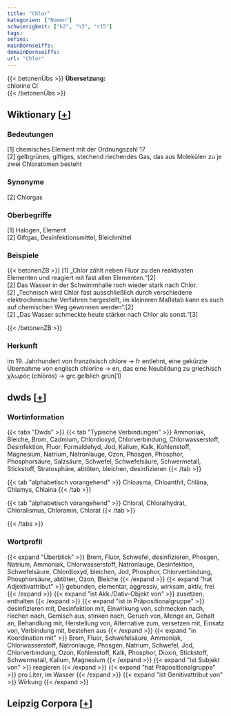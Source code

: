 ```yaml
---
title: "Chlor"
kategorien: ["Nomen"]
schwierigkeit: ["k2", "h3", "r15"]
tags:
series:
mainDornseiffs:
domainDornseiffs:
url: "Chlor"
---
```


{{< betonenÜbs >}}
**Übersetzung:**  
chlorine Cl  
{{< /betonenÜbs >}}

## Wiktionary [[+](https://de.wiktionary.org/wiki/Chlor)]

### Bedeutungen
[1] chemisches Element mit der Ordnungszahl 17  
[2] gelbgrünes, giftiges, stechend riechendes Gas, das aus Molekülen zu je zwei Chloratomen besteht  

### Synonyme
[2] Chlorgas  

### Oberbegriffe
[1] Halogen, Element  
[2] Giftgas, Desinfektionsmittel, Bleichmittel  

### Beispiele
{{< betonenZB >}}
[1] „Chlor zählt neben Fluor zu den reaktivsten Elementen und reagiert mit fast allen Elementen.“[2]  
[2] Das Wasser in der Schwimmhalle roch wieder stark nach Chlor.  
[2] „Technisch wird Chlor fast ausschließlich durch verschiedene elektrochemische  Verfahren hergestellt, im kleineren Maßstab kann es auch auf chemischen Weg gewonnen werden“.[2]  
[2] „Das Wasser schmeckte heute stärker nach Chlor als sonst.“[3]  

{{< /betonenZB >}}
### Herkunft
im 19. Jahrhundert von französisch chlore → fr entlehnt, eine gekürzte Übernahme von englisch chlorine → en, das eine Neubildung zu griechisch χλωρός (chlōrós) → grc gelblich grün[1]  



## dwds [[+](https://www.dwds.de/wb/Chlor)]

### Wortinformation
{{< tabs "Dwds" >}}
{{< tab "Typische Verbindungen" >}}
Ammoniak, Bleiche, Brom, Cadmium, Chlordioxyd, Chlorverbindung, Chlorwasserstoff, Desinfektion, Fluor, Formaldehyd, Jod, Kalium, Kalk, Kohlenstoff, Magnesium, Natrium, Natronlauge, Ozon, Phosgen, Phosphor, Phosphorsäure, Salzsäure, Schwefel, Schwefelsäure, Schwermetall, Stickstoff, Stratosphäre, abtöten, bleichen, desinfizieren
{{< /tab >}}

{{< tab "alphabetisch vorangehend" >}}
Chloasma, Chloanthit, Chläna, Chlamys, Chlaina
{{< /tab >}}

{{< tab "alphabetisch vorangehend" >}}
Chloral, Chloralhydrat, Chloralismus, Chloramin, Chlorat
{{< /tab >}}

{{< /tabs >}}

### Wortprofil
{{< expand "Überblick" >}} Brom, Fluor, Schwefel, desinfizieren, Phosgen, Natrium, Ammoniak, Chlorwasserstoff, Natronlauge, Desinfektion, Schwefelsäure, Chlordioxyd, bleichen, Jod, Phosphor, Chlorverbindung, Phosphorsäure, abtöten, Ozon, Bleiche {{< /expand >}}
{{< expand "hat Adjektivattribut" >}} gebunden, elementar, aggressiv, wirksam, aktiv, frei {{< /expand >}}
{{< expand "ist Akk./Dativ-Objekt von" >}} zusetzen, enthalten {{< /expand >}}
{{< expand "ist in Präpositionalgruppe" >}} desinfizieren mit, Desinfektion mit, Einwirkung von, schmecken nach, riechen nach, Gemisch aus, stinken nach, Geruch von, Menge an, Gehalt an, Behandlung mit, Herstellung von, Alternative zum, versetzen mit, Einsatz von, Verbindung mit, bestehen aus {{< /expand >}}
{{< expand "in Koordination mit" >}} Brom, Fluor, Schwefelsäure, Ammoniak, Chlorwasserstoff, Natronlauge, Phosgen, Natrium, Schwefel, Jod, Chlorverbindung, Ozon, Kohlenstoff, Kalk, Phosphor, Dioxin, Stickstoff, Schwermetall, Kalium, Magnesium {{< /expand >}}
{{< expand "ist Subjekt von" >}} reagieren {{< /expand >}}
{{< expand "hat Präpositionalgruppe" >}} pro Liter, im Wasser {{< /expand >}}
{{< expand "ist Genitivattribut von" >}} Wirkung {{< /expand >}}

## Leipzig Corpora [[+](https://corpora.uni-leipzig.de/en/res?word=Chlor&corpusId=deu_newscrawl-public_2018)]

